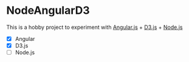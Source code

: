 NodeAngularD3
=============

This is a hobby project to experiment with [Angular.js](http://angularjs.org/) + [D3.js](http://d3js.org/) + [Node.js](http://nodejs.org/)

- [X] Angular
- [X] D3.js
- [ ] Node.js
